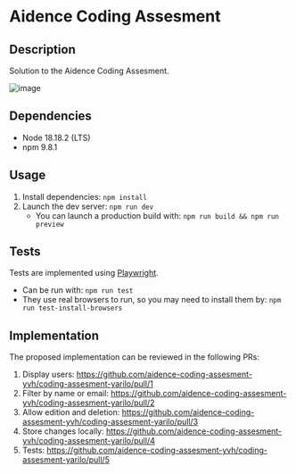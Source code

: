 # Aidence Coding Assesment

## Description

Solution to the Aidence Coding Assesment.

![image](https://github.com/aidence-coding-assesment-yvh/coding-assesment-yarilo/assets/148459021/bc9c5a4b-d7ab-4be5-be32-21c6c03dc2e9)


## Dependencies

- Node 18.18.2 (LTS)
- npm 9.8.1

## Usage

1. Install dependencies: `npm install`
2. Launch the dev server: `npm run dev`
   - You can launch a production build with:
     `npm run build && npm run preview`

## Tests

Tests are implemented using [Playwright](https://playwright.dev/).

- Can be run with: `npm run test`
- They use real browsers to run, so you may need to install them by: `npm run test-install-browsers`

## Implementation

The proposed implementation can be reviewed in the following PRs:

1. Display users: https://github.com/aidence-coding-assesment-yvh/coding-assesment-yarilo/pull/1
2. Filter by name or email: https://github.com/aidence-coding-assesment-yvh/coding-assesment-yarilo/pull/2
3. Allow edition and deletion: https://github.com/aidence-coding-assesment-yvh/coding-assesment-yarilo/pull/3
4. Store changes locally: https://github.com/aidence-coding-assesment-yvh/coding-assesment-yarilo/pull/4
5. Tests: https://github.com/aidence-coding-assesment-yvh/coding-assesment-yarilo/pull/5
